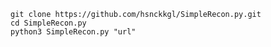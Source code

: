 ``git clone https://github.com/hsnckkgl/SimpleRecon.py.git``\
``cd SimpleRecon.py``\
``python3 SimpleRecon.py "url"``
